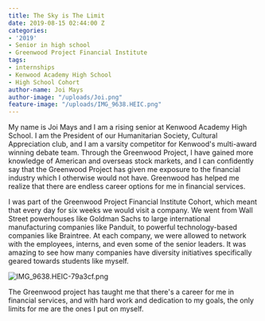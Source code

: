 ```yaml
---
title: The Sky is The Limit
date: 2019-08-15 02:44:00 Z
categories:
- '2019'
- Senior in high school
- Greenwood Project Financial Institute
tags:
- internships
- Kenwood Academy High School
- High School Cohort
author-name: Joi Mays
author-image: "/uploads/Joi.png"
feature-image: "/uploads/IMG_9638.HEIC.png"
---
```


My name is Joi Mays and I am a rising senior at Kenwood Academy High School. I am the President of our Humanitarian Society, Cultural Appreciation club, and I am a varsity competitor for Kenwood's multi-award winning debate team. Through the Greenwood Project, I have gained more knowledge of American and overseas stock markets, and I can confidently say that the Greenwood Project has given me exposure to the financial industry which I otherwise would not have. Greenwood has helped me realize that there are endless career options for me in financial services. 

I was part of the Greenwood Project Financial Institute Cohort, which meant that every day for six weeks we would visit a company. We went from Wall Street powerhouses like Goldman Sachs to large international manufacturing companies like Panduit, to powerful technology-based companies like Braintree. At each company, we were allowed to network with the employees, interns, and even some of the senior leaders. It was amazing to see how many companies have diversity initiatives specifically geared towards students like myself.

![IMG_9638.HEIC-79a3cf.png](/uploads/IMG_9638.HEIC-79a3cf.png)

The Greenwood project has taught me that there's a career for me in financial services, and with hard work and dedication to my goals, the only limits for me are the ones I put on myself.
